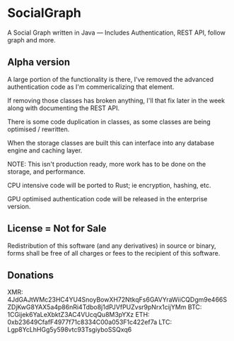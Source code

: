 # SocialGraph
A Social Graph written in Java — Includes Authentication, REST API, follow graph and more.

Alpha version
-------------

A large portion of the functionality is there, I've removed the advanced authentication code as I'm commericalizing that element.

If removing those classes has broken anything, I'll that fix later in the week along with documenting the REST API.

There is some code duplication in classes, as some classes are being optimised / rewritten.

When the storage classes are built this can interface into any database engine and caching layer.

NOTE: This isn't production ready, more work has to be done on the storage, and performance.

CPU intensive code will be ported to Rust; ie encryption, hashing, etc.

GPU optimised authentication code will be released in the enterprise version.


License = Not for Sale
----------------------

Redistribution of this software (and any derivatives) in source or binary, forms shall be free of all charges or fees to the recipient of this software.

Donations
---------

XMR: 4JdGAJtWMc23HC4YU4SnoyBowXH72NtkqFs6GAVYraWiiCQDgm9e466SZDjKwG8YAX5a4p86nRi4Tdbo8j1dPJVfPUZvsr9pNrx1cijYMm
BTC: 1CGijek6YaLeXbktZ3AC4VUcqQu8M3pYXz
ETH: 0xb23649CfafF4977f71c8334C00a053F1c422ef7a
LTC: Lgp8YcLhHGg5y598vtc93TsgiyboSSQxq6